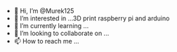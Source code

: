 - 👋 Hi, I’m @Murek125
- 👀 I’m interested in ...3D print raspberry pi and arduino
- 🌱 I’m currently learning ...
- 💞️ I’m looking to collaborate on ...
- 📫 How to reach me ...

<!---
Murek125/Murek125 is a ✨ special ✨ repository because its `README.md` (this file) appears on your GitHub profile.
You can click the Preview link to take a look at your changes.
--->
